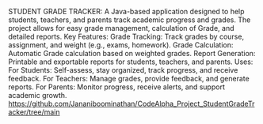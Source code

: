 STUDENT GRADE TRACKER:
          A Java-based application designed to help students, teachers, and parents track academic progress and grades. The project allows for easy grade management, calculation of Grade, and detailed reports.
Key Features:
Grade Tracking: Track grades by course, assignment, and weight (e.g., exams, homework).
Grade Calculation: Automatic Grade calculation based on weighted grades.
Report Generation: Printable and exportable reports for students, teachers, and parents.
Uses:
For Students: Self-assess, stay organized, track progress, and receive feedback.
For Teachers: Manage grades, provide feedback, and generate reports.
For Parents: Monitor progress, receive alerts, and support academic growth.
        https://github.com/Jananiboominathan/CodeAlpha_Project_StudentGradeTracker/tree/main





